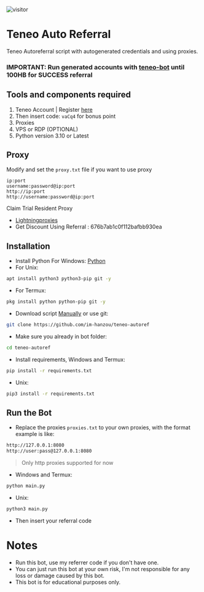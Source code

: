 ![visitor](https://count.getloli.com/@TeneoReff?name=Teneo+Reff&theme=rule34&padding=7&offset=0&align=top&scale=1&pixelated=1&darkmode=auto&prefix=0)

# Teneo Auto Referral

Teneo Autoreferral script with autogenerated credentials and using proxies.
### IMPORTANT: Run generated accounts with [teneo-bot](https://github.com/im-hanzou/teneo-bot) until 100HB for SUCCESS referral
## Tools and components required
1. Teneo Account | Register [here](https://dashboard.teneo.pro/auth/signup)
2. Then insert code: ``vaCq4`` for bonus point
3. Proxies
4. VPS or RDP (OPTIONAL)
5. Python version 3.10 or Latest

## Proxy
 Modify and set the `proxy.txt` file if you want to use proxy
```
ip:port
username:password@ip:port
http://ip:port
http://username:password@ip:port
```
Claim Trial Resident Proxy
- [Lightningproxies](https://lightningproxies.net/register?referral=676b7ab1c0f112bafbb930ea)
- Get Discount Using Referral : 676b7ab1c0f112bafbb930ea

## Installation
- Install Python For Windows: [Python](https://www.python.org/ftp/python/3.13.0/python-3.13.0-amd64.exe)
- For Unix:
```bash
apt install python3 python3-pip git -y
```
- For Termux:
```bash
pkg install python python-pip git -y
```
- Download script [Manually](https://github.com/im-hanzou/teneo-autoref/archive/refs/heads/main.zip) or use git:
```bash
git clone https://github.com/im-hanzou/teneo-autoref
```
- Make sure you already in bot folder:
```bash
cd teneo-autoref
```
- Install requirements, Windows and Termux:
```bash
pip install -r requirements.txt
```
- Unix:
```bash
pip3 install -r requirements.txt
```
## Run the Bot
- Replace the proxies ```proxies.txt``` to your own proxies, with the format example is like:
```bash
http://127.0.0.1:8080
http://user:pass@127.0.0.1:8080
```
>Only http proxies supported for now
- Windows and Termux:
```bash
python main.py
```
- Unix:
```bash
python3 main.py
```
- Then insert your referral code
# Notes
- Run this bot, use my referrer code if you don't have one.
- You can just run this bot at your own risk, I'm not responsible for any loss or damage caused by this bot.
- This bot is for educational purposes only.
